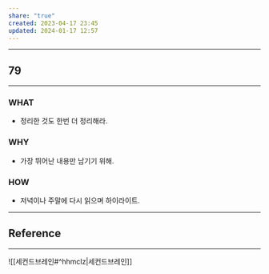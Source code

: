```yaml
---
share: "true"
created: 2023-04-17 23:45
updated: 2024-01-17 12:57
---
```


---
## 79
---
### WHAT
- 정리한 것도 한번 더 정리해라.
### WHY
- 가장 뛰어난 내용만 남기기 위해.
### HOW
- 저녁이나 주말에 다시 읽으며 하이라이트.
---

## Reference
---
![[세컨드브레인#^hhmclz|세컨드브레인]]
